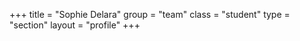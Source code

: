 +++
title = "Sophie Delara"
group = "team"
class = "student"
type = "section"
layout = "profile"
+++
